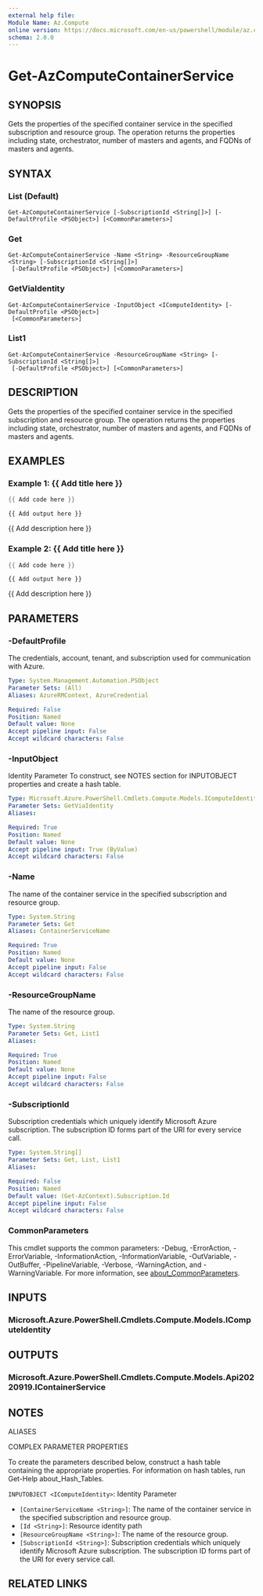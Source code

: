 ```yaml
---
external help file:
Module Name: Az.Compute
online version: https://docs.microsoft.com/en-us/powershell/module/az.compute/get-azcomputecontainerservice
schema: 2.0.0
---
```


# Get-AzComputeContainerService

## SYNOPSIS
Gets the properties of the specified container service in the specified subscription and resource group.
The operation returns the properties including state, orchestrator, number of masters and agents, and FQDNs of masters and agents.

## SYNTAX

### List (Default)
```
Get-AzComputeContainerService [-SubscriptionId <String[]>] [-DefaultProfile <PSObject>] [<CommonParameters>]
```

### Get
```
Get-AzComputeContainerService -Name <String> -ResourceGroupName <String> [-SubscriptionId <String[]>]
 [-DefaultProfile <PSObject>] [<CommonParameters>]
```

### GetViaIdentity
```
Get-AzComputeContainerService -InputObject <IComputeIdentity> [-DefaultProfile <PSObject>]
 [<CommonParameters>]
```

### List1
```
Get-AzComputeContainerService -ResourceGroupName <String> [-SubscriptionId <String[]>]
 [-DefaultProfile <PSObject>] [<CommonParameters>]
```

## DESCRIPTION
Gets the properties of the specified container service in the specified subscription and resource group.
The operation returns the properties including state, orchestrator, number of masters and agents, and FQDNs of masters and agents.

## EXAMPLES

### Example 1: {{ Add title here }}
```powershell
{{ Add code here }}
```

```output
{{ Add output here }}
```

{{ Add description here }}

### Example 2: {{ Add title here }}
```powershell
{{ Add code here }}
```

```output
{{ Add output here }}
```

{{ Add description here }}

## PARAMETERS

### -DefaultProfile
The credentials, account, tenant, and subscription used for communication with Azure.

```yaml
Type: System.Management.Automation.PSObject
Parameter Sets: (All)
Aliases: AzureRMContext, AzureCredential

Required: False
Position: Named
Default value: None
Accept pipeline input: False
Accept wildcard characters: False
```

### -InputObject
Identity Parameter
To construct, see NOTES section for INPUTOBJECT properties and create a hash table.

```yaml
Type: Microsoft.Azure.PowerShell.Cmdlets.Compute.Models.IComputeIdentity
Parameter Sets: GetViaIdentity
Aliases:

Required: True
Position: Named
Default value: None
Accept pipeline input: True (ByValue)
Accept wildcard characters: False
```

### -Name
The name of the container service in the specified subscription and resource group.

```yaml
Type: System.String
Parameter Sets: Get
Aliases: ContainerServiceName

Required: True
Position: Named
Default value: None
Accept pipeline input: False
Accept wildcard characters: False
```

### -ResourceGroupName
The name of the resource group.

```yaml
Type: System.String
Parameter Sets: Get, List1
Aliases:

Required: True
Position: Named
Default value: None
Accept pipeline input: False
Accept wildcard characters: False
```

### -SubscriptionId
Subscription credentials which uniquely identify Microsoft Azure subscription.
The subscription ID forms part of the URI for every service call.

```yaml
Type: System.String[]
Parameter Sets: Get, List, List1
Aliases:

Required: False
Position: Named
Default value: (Get-AzContext).Subscription.Id
Accept pipeline input: False
Accept wildcard characters: False
```

### CommonParameters
This cmdlet supports the common parameters: -Debug, -ErrorAction, -ErrorVariable, -InformationAction, -InformationVariable, -OutVariable, -OutBuffer, -PipelineVariable, -Verbose, -WarningAction, and -WarningVariable. For more information, see [about_CommonParameters](http://go.microsoft.com/fwlink/?LinkID=113216).

## INPUTS

### Microsoft.Azure.PowerShell.Cmdlets.Compute.Models.IComputeIdentity

## OUTPUTS

### Microsoft.Azure.PowerShell.Cmdlets.Compute.Models.Api20220919.IContainerService

## NOTES

ALIASES

COMPLEX PARAMETER PROPERTIES

To create the parameters described below, construct a hash table containing the appropriate properties. For information on hash tables, run Get-Help about_Hash_Tables.


`INPUTOBJECT <IComputeIdentity>`: Identity Parameter
  - `[ContainerServiceName <String>]`: The name of the container service in the specified subscription and resource group.
  - `[Id <String>]`: Resource identity path
  - `[ResourceGroupName <String>]`: The name of the resource group.
  - `[SubscriptionId <String>]`: Subscription credentials which uniquely identify Microsoft Azure subscription. The subscription ID forms part of the URI for every service call.

## RELATED LINKS


